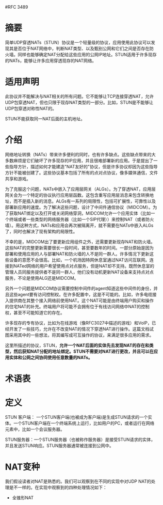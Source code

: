 #RFC 3489


# 摘要

简单UDP穿透NATs（STUN）协议是一个轻量级的协议，应用使用此协议可以发现其是否位于NAT网络中，判断NAT类型、以及甄别公网和它们之间是否存在防火墙。同样也能够确定NAT分配给这些应用的公网IP地址。STUN适用于许多现存的NATs，能够让许多应用穿透现存的NAT网络。

# 适用声明

此协议并不能解决与NAT相关的所有问题。它不能够让TCP连接穿透NAT，允许UDP包穿透NAT，但也只限于现存NAT类型的一部分。比如，STUN是不能够让UDP包穿透对称性NAT的。

STUN不能获取同一NAT后面的主机地址。


# 介绍

网络地址转换（NATs）带来许多便利的同时，也有许多缺点。这些缺点带来的大多数麻烦是它们破坏了许多现存的IP应用，并且很难部署新的应用。于是提出了一些指导方针，描述如何才能建造"NAT友好的"协议，但是许多协议却因为这些指导方针不能被创建了。这些协议基本包括了所有的点对点协议，像多媒体通信，文件共享和游戏。

为了克服这个问题，NATs中嵌入了应用层网关（ALGs）。为了穿透NAT，应用层网关会为一个特定的协议执行应用层函数。这包含重写应用层消息来包含转换地址，而不是插入新的消息。ALGs有一系列的局限性，包括可扩展性，可靠性以及部署新应用的速度。为了解决这些问题，设计了中间件通信协议（MIDCOM）。为了获取NAT绑定以及打开或关闭网络穿洞，MIDCOM允许一个应用实体（比如一个终端或者一些类型的网络服务器（比如一个SIP代理））来控制NAT（或者防火墙）。用这种方式，NATs和应用会再次被隔离开，就不需要在NATs中嵌入ALGs了，同时也解决了现有架构的局限性。

不幸的是，MIDCOM出了要更新应用组件之外，还需要更新现存NAT和防火墙。这些NAT的完整更新需要很长一段时间，甚至要数年的时间。一部分原始是因为部署和使用应用的人与部署NAT和防火墙的人不是同一群人。许多情况下更新这些设备的意愿不会很高。比如，一个机场因特网休息室通过NAT访问互联网。连接到NATed网络的用户希望使用点对点服务，但是NAT却不支持。既然休息室的管理人员同服务提供者不是同一群人，他们没有动机更新NAT设备来支持点对点服务，不论是使用ALG还是MIDCOM。

另外一个问题是MIDCOM协议需要控制中间件的agent知道这些中间件的身份，并且这些agent要有访问控制权。在许多配置中，这是不可能的。比如，许多电缆接入提供商在其整个接入网络前使用NAT。这个NAT可能是由终端用户购买和操作的住宅NAT的补充。终端用户将可能不会拥有位于有线访问网络中NAT的控制权，甚至不可能知道它的存在。

许多现存的专有协议，比如为在线游戏（像RFC3027中描述的游戏）和VoIP，已经开发了一些技巧，允许在不改变NAT的情况下穿透NAT进行操作。这篇文档试图采用其中的一些想法，将其编写成可互操作的协议，来满足很多应用的需求。

这里所描述的协议，STUN，**允许一个NAT后面的实体先去发现NAT的存在和类型，然后获知NAT分配的地址绑定。STUN不需要对NAT进行更改，并且可以在应用实体和公网之间协同使用任意数量的NATs。**

# 术语表


# 定义

STUN 客户端： 一个STUN客户端(也被成为客户端)是生成STUN请求的一个实体。一个STUN客户端在一个终端系统上运行，比如用户的PC，或者运行在网络元素中，比如一个会议服务器。

STUN服务器：一个STUN服务器（也被称作服务器）是接受STUN请求的实体，并且发送STUN响应。STUN服务器通常被连接到公网中。


# NAT变种

我们假设读者对NAT是熟悉的。我们可以观察到在不同的实现中对UDP NAT的处理是不一样的。在实现中观察到的四种处理情况如下：

 - 全锥形NAT

